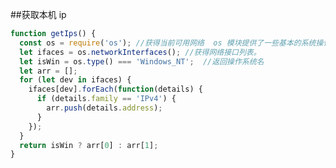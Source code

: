 <!--
 * @Descripttion:
 * @version:
 * @Author: shetia
 * @Date: 2019-08-18 23:40:37
 * @LastEditors: somebody
 * @LastEditTime: 2019-08-18 23:41:13
 -->

##获取本机 ip

```js
function getIps() {
  const os = require('os'); //获得当前可用网络  os 模块提供了一些基本的系统操作函数
  let ifaces = os.networkInterfaces(); //获得网络接口列表。
  let isWin = os.type() === 'Windows_NT';  //返回操作系统名
  let arr = [];
  for (let dev in ifaces) {
    ifaces[dev].forEach(function(details) {
      if (details.family == 'IPv4') {
        arr.push(details.address);
      }
    });
  }
  return isWin ? arr[0] : arr[1];
}
```
